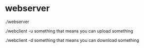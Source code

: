 # webserver

./webserver

./webclient -u something 
that means you can upload something 

./webclient -d something 
that means you can download something
